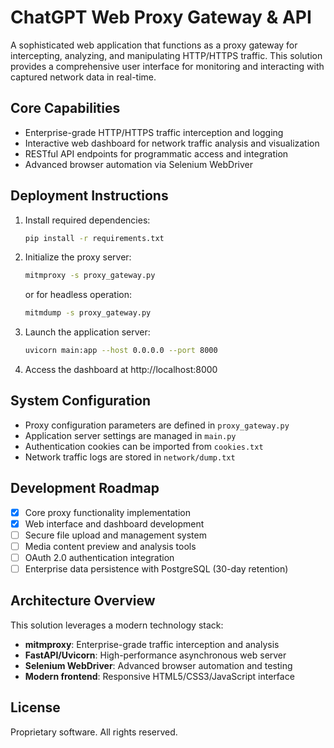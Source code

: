 # ChatGPT Web Proxy Gateway & API

A sophisticated web application that functions as a proxy gateway for intercepting, analyzing, and manipulating HTTP/HTTPS traffic. This solution provides a comprehensive user interface for monitoring and interacting with captured network data in real-time.

## Core Capabilities

- Enterprise-grade HTTP/HTTPS traffic interception and logging
- Interactive web dashboard for network traffic analysis and visualization
- RESTful API endpoints for programmatic access and integration
- Advanced browser automation via Selenium WebDriver

## Deployment Instructions

1. Install required dependencies:
   ```bash
   pip install -r requirements.txt
   ```

2. Initialize the proxy server:
   ```bash
   mitmproxy -s proxy_gateway.py
   ```
   or for headless operation:
   ```bash
   mitmdump -s proxy_gateway.py
   ```

3. Launch the application server:
   ```bash
   uvicorn main:app --host 0.0.0.0 --port 8000
   ```

4. Access the dashboard at http://localhost:8000

## System Configuration

- Proxy configuration parameters are defined in `proxy_gateway.py`
- Application server settings are managed in `main.py`
- Authentication cookies can be imported from `cookies.txt`
- Network traffic logs are stored in `network/dump.txt`

## Development Roadmap

- [x] Core proxy functionality implementation
- [x] Web interface and dashboard development
- [ ] Secure file upload and management system
- [ ] Media content preview and analysis tools
- [ ] OAuth 2.0 authentication integration
- [ ] Enterprise data persistence with PostgreSQL (30-day retention)

## Architecture Overview

This solution leverages a modern technology stack:
- **mitmproxy**: Enterprise-grade traffic interception and analysis
- **FastAPI/Uvicorn**: High-performance asynchronous web server
- **Selenium WebDriver**: Advanced browser automation and testing
- **Modern frontend**: Responsive HTML5/CSS3/JavaScript interface

## License

Proprietary software. All rights reserved.